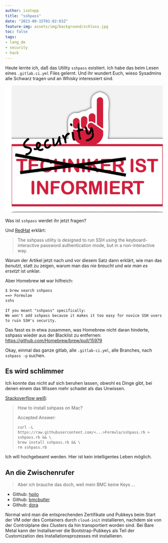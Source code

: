 ```yaml
---
author: isotopp
title: "sshpass"
date: "2023-09-15T01:02:03Z"
feature-img: assets/img/background/schloss.jpg
toc: false
tags:
- lang_de
- security
- hack
---
```


Heute lernte ich, daß das Utility `sshpass` existiert.
Ich habe das beim Lesen eines `.gitlab.ci.yml` Files gelernt.
Und ihr wundert Euch, wieso Sysadmins alle Schwarz tragen und an Whisky interessiert sind.

![](/uploads/2023/09/sshpass-01.png)

Was ist `sshpass` werdet ihr jetzt fragen?

Und 
[RedHat](https://www.redhat.com/sysadmin/ssh-automation-sshpass)
erklärt:
> The sshpass utility is designed to run SSH using the keyboard-interactive password authentication mode, 
> but in a non-interactive way.

Warum der Artikel jetzt nach und vor diesem Satz dann erklärt,
wie man das *benutzt*, statt zu zeigen, warum man das *nie braucht* und *wie man es ersetzt* ist unklar.

Aber Homebrew ~~ist~~ war hilfreich:

```console
$ brew search sshpass
==> Formulae
sshs

If you meant "sshpass" specifically:
We won't add sshpass because it makes it too easy for novice SSH users to ruin SSH's security.
```

Das fasst es in etwa zusammen, was Homebrew nicht daran hinderte, sshpass wieder aus der Blacklist zu entfernen:
https://github.com/Homebrew/brew/pull/15979

Okay, einmal das ganze gitlab, alle `.gitlab-ci.yml`, alle Branches, nach `sshpass -p` suchen.

## Es wird schlimmer

Ich konnte das nicht auf sich beruhen lassen, obwohl es Dinge gibt, bei denen einem das Wissen mehr schadet als das Unwissen.

[Stackoverflow weiß](https://stackoverflow.com/questions/32255660/how-to-install-sshpass-on-mac):
> How to install sshpass on Mac?
> 
> Accepted Answer:
> ```
> curl -L https://raw.githubusercontent.com/<...>Formula/sshpass.rb > sshpass.rb && \
> brew install sshpass.rb && \
> rm sshpass.rb
> ```

Ich will hochgebeamt werden. Hier ist kein intelligentes Leben möglich.

## An die Zwischenrufer

> Aber ich brauche das doch, weil mein BMC keine Keys ...

- Github: [hpilo](https://github.com/seveas/python-hpilo)
- Github: [bmcbutler](https://github.com/bmc-toolbox/bmcbutler)
- Github: [dora](https://github.com/bmc-toolbox/dora)

Normal wird man die entsprechenden Zertifikate und Pubkeys beim Start der VM oder des Containers durch `cloud-init` installieren,
nachdem sie von der Controlplane des Clusters da hin transportiert worden sind.
Bei Bare Metal kann der Installserver die Bootstrap-Pubkeys als Teil der Customization des Installationsprozesses mit installieren.
